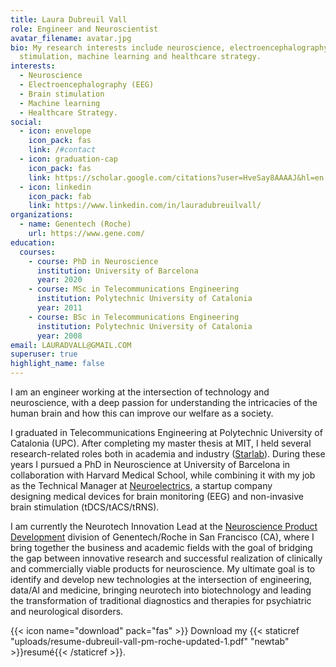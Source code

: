 ```yaml
---
title: Laura Dubreuil Vall
role: Engineer and Neuroscientist
avatar_filename: avatar.jpg
bio: My research interests include neuroscience, electroencephalography, brain
  stimulation, machine learning and healthcare strategy.
interests:
  - Neuroscience
  - Electroencephalography (EEG)
  - Brain stimulation
  - Machine learning
  - Healthcare Strategy.
social:
  - icon: envelope
    icon_pack: fas
    link: /#contact
  - icon: graduation-cap
    icon_pack: fas
    link: https://scholar.google.com/citations?user=HveSay8AAAAJ&hl=en
  - icon: linkedin
    icon_pack: fab
    link: https://www.linkedin.com/in/lauradubreuilvall/
organizations:
  - name: Genentech (Roche)
    url: https://www.gene.com/
education:
  courses:
    - course: PhD in Neuroscience
      institution: University of Barcelona
      year: 2020
    - course: MSc in Telecommunications Engineering
      institution: Polytechnic University of Catalonia
      year: 2011
    - course: BSc in Telecommunications Engineering
      institution: Polytechnic University of Catalonia
      year: 2008
email: LAURADVALL@GMAIL.COM
superuser: true
highlight_name: false
---
```

I am an engineer working at the intersection of technology and neuroscience, with a deep passion for understanding the intricacies of the human brain and how this can improve our welfare as a society.

I graduated in Telecommunications Engineering at Polytechnic University of Catalonia (UPC). After completing my master thesis at MIT, I held several research-related roles both in academia and industry ([Starlab](http://www.starlab.es/)). During these years I pursued a PhD in Neuroscience at University of Barcelona in collaboration with Harvard Medical School, while combining it with my job as the Technical Manager at [Neuroelectrics](http://www.neuroelectrics.com/), a startup company designing medical devices for brain monitoring (EEG) and non-invasive brain stimulation (tDCS/tACS/tRNS).

I am currently the Neurotech Innovation Lead at the [Neuroscience Product Development](https://www.roche.com/research_and_development/what_we_are_working_on/neuroscience.htm) division of Genentech/Roche in San Francisco (CA), where I bring together the business and academic fields with the goal of bridging the gap between innovative research and successful realization of clinically and commercially viable products for neuroscience. My ultimate goal is to identify and develop new technologies at the intersection of engineering, data/AI and medicine, bringing neurotech into biotechnology and leading the transformation of traditional diagnostics and therapies for psychiatric and neurological disorders.

{{< icon name="download" pack="fas" >}} Download my {{< staticref "uploads/resume-dubreuil-vall-pm-roche-updated-1.pdf" "newtab" >}}resumé{{< /staticref >}}.
